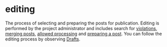 # editing

The process of selecting and preparing the posts for publication. Editing is performed by the project administrator and
includes search for [violations](./violations.md), [merging posts](./merging-posts.md),
[allowed processing](./allowed-processing.md) and [preparing a post](./preparing-post.md). You can follow the editing
process by observing [Drafts](./drafts.md).
